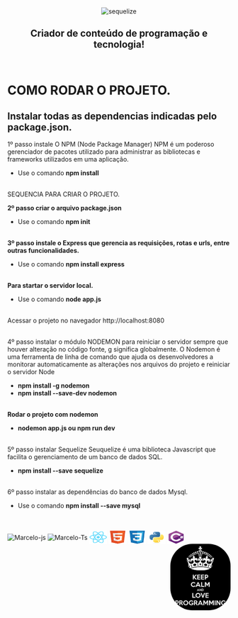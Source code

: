 <div align="center">
  <img align="center" src="https://th.bing.com/th/id/OIP.vJ8QZASE7a4nxWFfavXxDAHaEK?pid=ImgDet&rs=1" alt="sequelize">
 </div>
  <div align="center"><h2>Criador de conteúdo de programação e tecnologia!</h2></div><br>

<h1>COMO RODAR O PROJETO.</h1>
 <h2>Instalar todas as dependencias indicadas pelo package.json.</h2>
 
1º passo instale O NPM (Node Package Manager)
NPM é um poderoso gerenciador de pacotes utilizado para administrar as bibliotecas e frameworks utilizados em uma aplicação.
 - Use o comando <strong>npm install</strong><br><br>

 SEQUENCIA PARA CRIAR O PROJETO.<br>
 
 <strong>2º passo criar o arquivo package.json</strong>
  - Use o comando <strong>npm init</strong><br><br>

<strong>3º passo instale o Express que gerencia as requisições, rotas e urls, entre outras funcionalidades.</strong>
- Use o comando <strong>npm install express</strong><br><br>

<strong>Para startar o servidor local.</strong>
- Use o comando <strong>node app.js</strong><br><br>

Acessar o projeto no navegador
http://localhost:8080<br><br>

4º passo instalar o módulo NODEMON para reiniciar o servidor sempre que houver alteração no código fonte, g significa globalmente.
O Nodemon é uma ferramenta de linha de comando que ajuda os desenvolvedores a monitorar automaticamente as alterações nos arquivos do projeto e reiniciar o servidor Node
- <strong>npm install -g nodemon</strong>
- <strong>npm install --save-dev nodemon</strong><br><br>

<strong>Rodar o projeto com nodemon</strong>
- <strong>nodemon app.js ou npm run dev</strong><br><br>

5º passo instalar Sequelize 
Seuquelize é uma biblioteca Javascript que facilita o gerenciamento de um banco de dados SQL.
- <strong>npm install --save sequelize</strong><br><br>

6º passo instalar as dependências do banco de dados Mysql.
- Use o comando <strong>npm install --save mysql</strong><br><br>

<div style="display: inline_block"><br>
  <img align="center" alt="Marcelo-js" height="30" width="40" src="https://img.icons8.com/fluency/256/node-js.png">
  <img align="center" alt="Marcelo-Ts" height="30" width="40" src="https://cdn.icon-icons.com/icons2/2107/PNG/512/file_type_sequelize_icon_130173.png">
  <img align="center" alt="Marcelo-React" height="30" width="40" src="https://raw.githubusercontent.com/devicons/devicon/master/icons/react/react-original.svg">
  <img align="center" alt="Marcelo-HTML" height="30" width="40" src="https://raw.githubusercontent.com/devicons/devicon/master/icons/html5/html5-original.svg">
  <img align="center" alt="Marcelo-CSS" height="30" width="40" src="https://raw.githubusercontent.com/devicons/devicon/master/icons/css3/css3-original.svg">
  <img align="center" alt="Marcelo-Python" height="30" width="40" src="https://raw.githubusercontent.com/devicons/devicon/master/icons/python/python-original.svg">
  <img align="center" alt="Marcelo-Csharp" height="30" width="40" src="https://raw.githubusercontent.com/devicons/devicon/master/icons/csharp/csharp-original.svg">
  <img align="right" alt="marcelo-pic" height="150" style="border-radius:50px;" src="https://github.com/marcelowkr2/imagens/blob/2c5cdd4d99c341df1015b28166c2706d7860219b/430910.png">
  </div>
